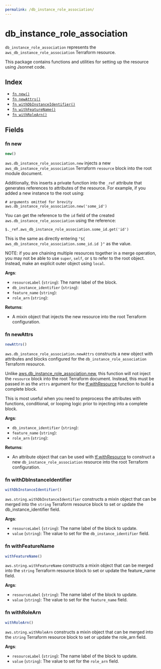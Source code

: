 ```yaml
---
permalink: /db_instance_role_association/
---
```


# db_instance_role_association

`db_instance_role_association` represents the `aws_db_instance_role_association` Terraform resource.



This package contains functions and utilities for setting up the resource using Jsonnet code.


## Index

* [`fn new()`](#fn-new)
* [`fn newAttrs()`](#fn-newattrs)
* [`fn withDbInstanceIdentifier()`](#fn-withdbinstanceidentifier)
* [`fn withFeatureName()`](#fn-withfeaturename)
* [`fn withRoleArn()`](#fn-withrolearn)

## Fields

### fn new

```ts
new()
```


`aws.db_instance_role_association.new` injects a new `aws_db_instance_role_association` Terraform `resource`
block into the root module document.

Additionally, this inserts a private function into the `_ref` attribute that generates references to attributes of the
resource. For example, if you added a new instance to the root using:

    # arguments omitted for brevity
    aws.db_instance_role_association.new('some_id')

You can get the reference to the `id` field of the created `aws.db_instance_role_association` using the reference:

    $._ref.aws_db_instance_role_association.some_id.get('id')

This is the same as directly entering `"${ aws_db_instance_role_association.some_id.id }"` as the value.

NOTE: if you are chaining multiple resources together in a merge operation, you may not be able to use `super`, `self`,
or `$` to refer to the root object. Instead, make an explicit outer object using `local`.

**Args**:
  - `resourceLabel` (`string`): The name label of the block.
  - `db_instance_identifier` (`string`): 
  - `feature_name` (`string`): 
  - `role_arn` (`string`): 

**Returns**:
- A mixin object that injects the new resource into the root Terraform configuration.


### fn newAttrs

```ts
newAttrs()
```


`aws.db_instance_role_association.newAttrs` constructs a new object with attributes and blocks configured for the `db_instance_role_association`
Terraform resource.

Unlike [aws.db_instance_role_association.new](#fn-db_instance_role_associationnew), this function will not inject the `resource`
block into the root Terraform document. Instead, this must be passed in as the `attrs` argument for the
[tf.withResource](https://github.com/tf-libsonnet/core/tree/main/docs#fn-withresource) function to build a complete block.

This is most useful when you need to preprocess the attributes with functions, conditional, or looping logic prior to
injecting into a complete block.

**Args**:
  - `db_instance_identifier` (`string`): 
  - `feature_name` (`string`): 
  - `role_arn` (`string`): 

**Returns**:
  - An attribute object that can be used with [tf.withResource](https://github.com/tf-libsonnet/core/tree/main/docs#fn-withresource) to construct a new `db_instance_role_association` resource into the root Terraform configuration.


### fn withDbInstanceIdentifier

```ts
withDbInstanceIdentifier()
```

`aws.string.withDbInstanceIdentifier` constructs a mixin object that can be merged into the `string`
Terraform resource block to set or update the db_instance_identifier field.



**Args**:
  - `resourceLabel` (`string`): The name label of the block to update.
  - `value` (`string`): The value to set for the `db_instance_identifier` field.


### fn withFeatureName

```ts
withFeatureName()
```

`aws.string.withFeatureName` constructs a mixin object that can be merged into the `string`
Terraform resource block to set or update the feature_name field.



**Args**:
  - `resourceLabel` (`string`): The name label of the block to update.
  - `value` (`string`): The value to set for the `feature_name` field.


### fn withRoleArn

```ts
withRoleArn()
```

`aws.string.withRoleArn` constructs a mixin object that can be merged into the `string`
Terraform resource block to set or update the role_arn field.



**Args**:
  - `resourceLabel` (`string`): The name label of the block to update.
  - `value` (`string`): The value to set for the `role_arn` field.
